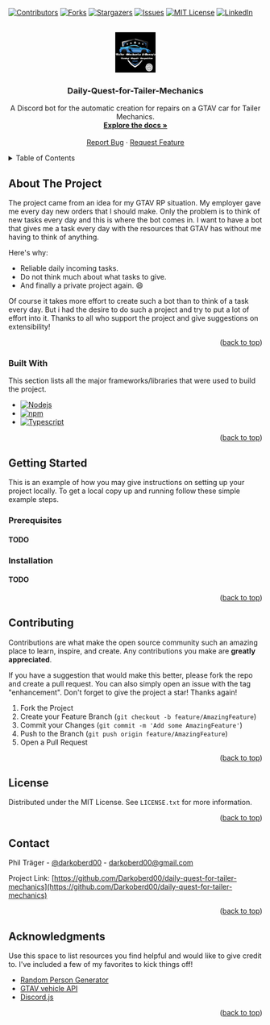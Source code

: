 <a name="readme-top"></a>

<!-- PROJECT SHIELDS -->
[![Contributors][contributors-shield]][contributors-url]
[![Forks][forks-shield]][forks-url]
[![Stargazers][stars-shield]][stars-url]
[![Issues][issues-shield]][issues-url]
[![MIT License][license-shield]][license-url]
[![LinkedIn][linkedin-shield]][linkedin-url]



<!-- PROJECT LOGO -->
<br />
<div align="center">
  <a href="https://github.com/Darkoberd00/daily-quest-for-tailer-mechanics">
    <img src="images/logo.png" alt="Logo" width="80" height="80">
  </a>

  <h3 align="center">Daily-Quest-for-Tailer-Mechanics</h3>

  <p align="center">
    A Discord bot for the automatic creation for repairs on a GTAV car for Tailer Mechanics.
    <br />
    <a href="https://github.com/Darkoberd00/daily-quest-for-tailer-mechanics"><strong>Explore the docs »</strong></a>
    <br />
    <br />
    <a href="https://github.com/Darkoberd00/daily-quest-for-tailer-mechanics/issues">Report Bug</a>
    ·
    <a href="https://github.com/Darkoberd00/daily-quest-for-tailer-mechanics/issues">Request Feature</a>
  </p>
</div>



<!-- TABLE OF CONTENTS -->
<details>
  <summary>Table of Contents</summary>
  <ol>
    <li>
      <a href="#about-the-project">About The Project</a>
      <ul>
        <li><a href="#built-with">Built With</a></li>
      </ul>
    </li>
    <li>
      <a href="#getting-started">Getting Started</a>
      <ul>
        <li><a href="#prerequisites">Prerequisites</a></li>
        <li><a href="#installation">Installation</a></li>
      </ul>
    </li>
    <li><a href="#contributing">Contributing</a></li>
    <li><a href="#license">License</a></li>
    <li><a href="#contact">Contact</a></li>
    <li><a href="#acknowledgments">Acknowledgments</a></li>
  </ol>
</details>



<!-- ABOUT THE PROJECT -->
## About The Project

The project came from an idea for my GTAV RP situation. My employer gave me every day new orders that I should make. Only the problem is to think of new tasks every day and this is where the bot comes in. I want to have a bot that gives me a task every day with the resources that GTAV has without me having to think of anything.

Here's why:
* Reliable daily incoming tasks.
* Do not think much about what tasks to give. 
* And finally a private project again. :smile:

Of course it takes more effort to create such a bot than to think of a task every day. But i had the desire to do such a project and try to put a lot of effort into it. Thanks to all who support the project and give suggestions on extensibility!

<p align="right">(<a href="#readme-top">back to top</a>)</p>



### Built With

This section lists all the major frameworks/libraries that were used to build the project.

* [![Nodejs][Node.js]][Node-url]
* [![npm][npm]][npm-url]
* [![Typescript][Typescript]][Typescript-url]

<p align="right">(<a href="#readme-top">back to top</a>)</p>



<!-- GETTING STARTED -->
## Getting Started

This is an example of how you may give instructions on setting up your project locally.
To get a local copy up and running follow these simple example steps.

### Prerequisites

#### TODO

### Installation

#### TODO

<p align="right">(<a href="#readme-top">back to top</a>)</p>



<!-- CONTRIBUTING -->
## Contributing

Contributions are what make the open source community such an amazing place to learn, inspire, and create. Any contributions you make are **greatly appreciated**.

If you have a suggestion that would make this better, please fork the repo and create a pull request. You can also simply open an issue with the tag "enhancement".
Don't forget to give the project a star! Thanks again!

1. Fork the Project
2. Create your Feature Branch (`git checkout -b feature/AmazingFeature`)
3. Commit your Changes (`git commit -m 'Add some AmazingFeature'`)
4. Push to the Branch (`git push origin feature/AmazingFeature`)
5. Open a Pull Request

<p align="right">(<a href="#readme-top">back to top</a>)</p>



<!-- LICENSE -->
## License

Distributed under the MIT License. See `LICENSE.txt` for more information.

<p align="right">(<a href="#readme-top">back to top</a>)</p>



<!-- CONTACT -->
## Contact

Phil Träger - [@darkoberd00](https://twitter.com/darkoberd00) - darkoberd00@gmail.com

Project Link: [https://github.com/Darkoberd00/daily-quest-for-tailer-mechanics](https://github.com/Darkoberd00/daily-quest-for-tailer-mechanics)

<p align="right">(<a href="#readme-top">back to top</a>)</p>



<!-- ACKNOWLEDGMENTS -->
## Acknowledgments

Use this space to list resources you find helpful and would like to give credit to. I've included a few of my favorites to kick things off!

* [Random Person Generator](https://namefake.com)
* [GTAV vehicle API](https://gta.vercel.app)
* [Discord.js](https://discord.js.org)

<p align="right">(<a href="#readme-top">back to top</a>)</p>



<!-- MARKDOWN LINKS & IMAGES -->
<!-- https://www.markdownguide.org/basic-syntax/#reference-style-links -->
[contributors-shield]: https://img.shields.io/github/contributors/Darkoberd00/daily-quest-for-tailer-mechanics.svg?style=for-the-badge
[contributors-url]: https://github.com/Darkoberd00/daily-quest-for-tailer-mechanics/graphs/contributors
[forks-shield]: https://img.shields.io/github/forks/Darkoberd00/daily-quest-for-tailer-mechanics.svg?style=for-the-badge
[forks-url]: https://github.com/Darkoberd00/daily-quest-for-tailer-mechanics/network/members
[stars-shield]: https://img.shields.io/github/stars/Darkoberd00/daily-quest-for-tailer-mechanics.svg?style=for-the-badge
[stars-url]: https://github.com/Darkoberd00/daily-quest-for-tailer-mechanics/stargazers
[issues-shield]: https://img.shields.io/github/issues/Darkoberd00/daily-quest-for-tailer-mechanics.svg?style=for-the-badge
[issues-url]: https://github.com/Darkoberd00/daily-quest-for-tailer-mechanics/issues
[license-shield]: https://img.shields.io/github/license/Darkoberd00/daily-quest-for-tailer-mechanics.svg?style=for-the-badge
[license-url]: https://github.com/Darkoberd00/daily-quest-for-tailer-mechanics/blob/master/LICENSE.txt
[linkedin-shield]: https://img.shields.io/badge/-LinkedIn-black.svg?style=for-the-badge&logo=linkedin&colorB=555
[linkedin-url]: https://www.linkedin.com/in/phil-träger-60528a200/
[product-screenshot]: images/screenshot.png
[Node.js]: https://img.shields.io/badge/nodejs-339933?style=for-the-badge&logo=nodedotjs&logoColor=black
[Node-url]: https://nodejs.org/
[Typescript]: https://img.shields.io/badge/typescript-3178C6?style=for-the-badge&logo=typescript&logoColor=white
[Typescript-url]: https://typescriptlang.org/
[npm]: https://img.shields.io/badge/npm-CB3837?style=for-the-badge&logo=npm&logoColor=white
[npm-url]: https://npmjs.com/
